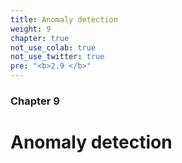 ```yaml
---
title: Anomaly detection
weight: 9
chapter: true
not_use_colab: true
not_use_twitter: true
pre: "<b>2.9 </b>"
---
```


### Chapter 9

# Anomaly detection

